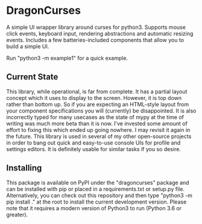 # DragonCurses

A simple UI wrapper library around curses for python3. Supports mouse click events, keyboard input, rendering abstractions and automatic resizing events. Includes a few batteries-included components that allow you to build a simple UI.

Run "python3 -m example1" for a quick example.

## Current State

This library, while operational, is far from complete. It has a partial layout concept which it uses to display to the screen. However, it is top down rather than bottom up. So if you are expecting an HTML-style layout from your component specifications you will (currently) be disappointed. It is also incorrectly typed for many usecases as the state of mypy at the time of writing was much more beta than it is now. I've invested some amount of effort to fixing this which ended up going nowhere. I may revisit it again in the future. This library is used in several of my other open-source projects in order to bang out quick and easy-to-use console UIs for profile and settings editors. It is definitely usable for similar tasks if you so desire.

## Installing

This package is available on PyPI under the "dragoncurses" package and can be installed with pip or placed in a requirements.txt or setup.py file. Alternatively, you can check out this repository and then type "python3 -m pip install ." at the root to install the current development version. Please note that it requires a modern version of Python3 to run (Python 3.6 or greater).
